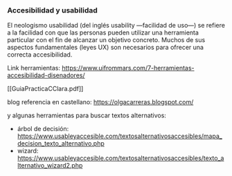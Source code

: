 ### Accesibilidad y usabilidad
El neologismo usabilidad (del inglés usability —facilidad de uso—) se refiere a la facilidad con que las personas pueden utilizar una herramienta particular con el fin de alcanzar un objetivo concreto.
Muchos de sus aspectos fundamentales (leyes UX) son necesarios para ofrecer una correcta accesibilidad.

Link herramientas:
https://www.uifrommars.com/7-herramientas-accesibilidad-disenadores/

[[GuiaPracticaCClara.pdf]]

blog referencia en castellano:
https://olgacarreras.blogspot.com/

y algunas herramientas para buscar textos alternativos:
- árbol de decisión: https://www.usableyaccesible.com/textosalternativosaccesibles/mapa_decision_texto_alternativo.php
- wizard: https://www.usableyaccesible.com/textosalternativosaccesibles/texto_alternativo_wizard2.php